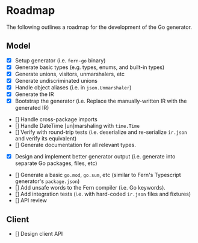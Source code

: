 # Roadmap

The following outlines a roadmap for the development of the Go generator.

## Model

- [x] Setup generator (i.e. `fern-go` binary)
- [x] Generate basic types (e.g. types, enums, and built-in types)
- [x] Generate unions, visitors, unmarshalers, etc
- [x] Generate undiscriminated unions
- [x] Handle object aliases (i.e. in `json.Unmarshaler`)
- [x] Generate the IR
- [x] Bootstrap the generator (i.e. Replace the manually-written IR with the generated IR)
- [] Handle cross-package imports
- [] Handle DateTime [un]marshaling with `time.Time`
- [] Verify with round-trip tests (i.e. deserialize and re-serialize `ir.json` and verify its equivalent)
- [] Generate documentation for all relevant types.
- [x] Design and implement better generator output (i.e. generate into separate Go packages, files, etc)
- [] Generate a basic `go.mod`, `go.sum`, etc (similar to Fern's Typescript generator's `package.json`)
- [] Add unsafe words to the Fern compiler (i.e. Go keywords).
- [] Add integration tests (i.e. with hard-coded `ir.json` files and fixtures)
- [] API review

## Client

- [] Design client API
